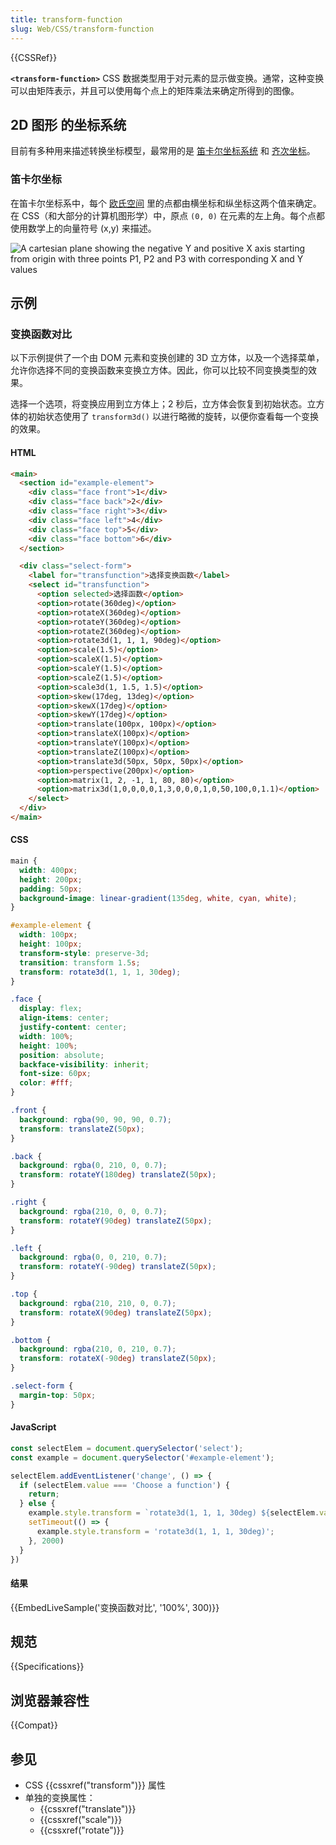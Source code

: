 ```yaml
---
title: transform-function
slug: Web/CSS/transform-function
---
```


{{CSSRef}}

**`<transform-function>`** CSS 数据类型用于对元素的显示做变换。通常，这种变换可以由矩阵表示，并且可以使用每个点上的矩阵乘法来确定所得到的图像。

## 2D 图形 的坐标系统

目前有多种用来描述转换坐标模型，最常用的是 [笛卡尔坐标系统](https://en.wikipedia.org/wiki/Cartesian_coordinate_system) 和 [齐次坐标](https://en.wikipedia.org/wiki/Homogeneous_coordinates)。

### 笛卡尔坐标

在笛卡尔坐标系中，每个 [欧氏空间](https://en.wikipedia.org/wiki/Euclidean_geometry) 里的点都由横坐标和纵坐标这两个值来确定。在 CSS（和大部分的计算机图形学）中，原点 `(0, 0)` 在元素的左上角。每个点都使用数学上的向量符号 (x,y) 来描述。

![A cartesian plane showing the negative Y and positive X axis starting from origin with three points P1, P2 and P3 with corresponding X and Y values](coord_in_r2.png)

## 示例

### 变换函数对比

以下示例提供了一个由 DOM 元素和变换创建的 3D 立方体，以及一个选择菜单，允许你选择不同的变换函数来变换立方体。因此，你可以比较不同变换类型的效果。

选择一个选项，将变换应用到立方体上；2 秒后，立方体会恢复到初始状态。立方体的初始状态使用了 `transform3d()` 以进行略微的旋转，以便你查看每一个变换的效果。

#### HTML

```html
<main>
  <section id="example-element">
    <div class="face front">1</div>
    <div class="face back">2</div>
    <div class="face right">3</div>
    <div class="face left">4</div>
    <div class="face top">5</div>
    <div class="face bottom">6</div>
  </section>

  <div class="select-form">
    <label for="transfunction">选择变换函数</label>
    <select id="transfunction">
      <option selected>选择函数</option>
      <option>rotate(360deg)</option>
      <option>rotateX(360deg)</option>
      <option>rotateY(360deg)</option>
      <option>rotateZ(360deg)</option>
      <option>rotate3d(1, 1, 1, 90deg)</option>
      <option>scale(1.5)</option>
      <option>scaleX(1.5)</option>
      <option>scaleY(1.5)</option>
      <option>scaleZ(1.5)</option>
      <option>scale3d(1, 1.5, 1.5)</option>
      <option>skew(17deg, 13deg)</option>
      <option>skewX(17deg)</option>
      <option>skewY(17deg)</option>
      <option>translate(100px, 100px)</option>
      <option>translateX(100px)</option>
      <option>translateY(100px)</option>
      <option>translateZ(100px)</option>
      <option>translate3d(50px, 50px, 50px)</option>
      <option>perspective(200px)</option>
      <option>matrix(1, 2, -1, 1, 80, 80)</option>
      <option>matrix3d(1,0,0,0,0,1,3,0,0,0,1,0,50,100,0,1.1)</option>
    </select>
  </div>
</main>
```

#### CSS

```css
main {
  width: 400px;
  height: 200px;
  padding: 50px;
  background-image: linear-gradient(135deg, white, cyan, white);
}

#example-element {
  width: 100px;
  height: 100px;
  transform-style: preserve-3d;
  transition: transform 1.5s;
  transform: rotate3d(1, 1, 1, 30deg);
}

.face {
  display: flex;
  align-items: center;
  justify-content: center;
  width: 100%;
  height: 100%;
  position: absolute;
  backface-visibility: inherit;
  font-size: 60px;
  color: #fff;
}

.front {
  background: rgba(90, 90, 90, 0.7);
  transform: translateZ(50px);
}

.back {
  background: rgba(0, 210, 0, 0.7);
  transform: rotateY(180deg) translateZ(50px);
}

.right {
  background: rgba(210, 0, 0, 0.7);
  transform: rotateY(90deg) translateZ(50px);
}

.left {
  background: rgba(0, 0, 210, 0.7);
  transform: rotateY(-90deg) translateZ(50px);
}

.top {
  background: rgba(210, 210, 0, 0.7);
  transform: rotateX(90deg) translateZ(50px);
}

.bottom {
  background: rgba(210, 0, 210, 0.7);
  transform: rotateX(-90deg) translateZ(50px);
}

.select-form {
  margin-top: 50px;
}
```

#### JavaScript

```js
const selectElem = document.querySelector('select');
const example = document.querySelector('#example-element');

selectElem.addEventListener('change', () => {
  if (selectElem.value === 'Choose a function') {
    return;
  } else {
    example.style.transform = `rotate3d(1, 1, 1, 30deg) ${selectElem.value}`;
    setTimeout(() => {
      example.style.transform = 'rotate3d(1, 1, 1, 30deg)';
    }, 2000)
  }
})
```

#### 结果

{{EmbedLiveSample('变换函数对比', '100%', 300)}}

## 规范

{{Specifications}}

## 浏览器兼容性

{{Compat}}

## 参见

- CSS {{cssxref("transform")}} 属性
- 单独的变换属性：
  - {{cssxref("translate")}}
  - {{cssxref("scale")}}
  - {{cssxref("rotate")}}
